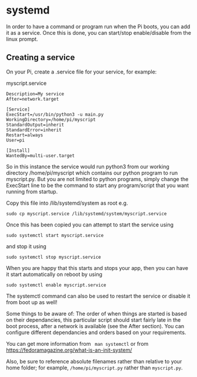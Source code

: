 # systemd

In order to have a command or program run when the Pi boots, you can add it as a service. Once this is done, you can start/stop enable/disable from the linux prompt.

## Creating a service

On your Pi, create a .service file for your service, for example:

myscript.service

```[Unit]
Description=My service
After=network.target

[Service]
ExecStart=/usr/bin/python3 -u main.py
WorkingDirectory=/home/pi/myscript
StandardOutput=inherit
StandardError=inherit
Restart=always
User=pi

[Install]
WantedBy=multi-user.target
```
So in this instance the service would run python3 from our working directory /home/pi/myscript which contains our python program to run myscript.py. But you are not limited to python programs, simply change the ExecStart line to be the command to start any program/script that you want running from startup.

Copy this file into /lib/systemd/system as root e.g.
```
sudo cp myscript.service /lib/systemd/system/myscript.service
```

Once this has been copied you can attempt to start the service using
```
sudo systemctl start myscript.service
```

and stop it using
```
sudo systemctl stop myscript.service
```
When you are happy that this starts and stops your app, then you can have it start automatically on reboot by using
```
sudo systemctl enable myscript.service
```

The systemctl command can also be used to restart the service or disable it from boot up as well!

Some things to be aware of:
The order of when things are started is based on their dependancies, this particular script should start fairly late in the boot process, after a network is available (see the After section).
You can configure different dependancies and orders based on your requirements.


You can get more information from
``` man systemctl```
or from https://fedoramagazine.org/what-is-an-init-system/

Also, be sure to reference absolute filenames rather than relative to your home folder; for example, `/home/pi/myscript.py` rather than `myscript.py`.
